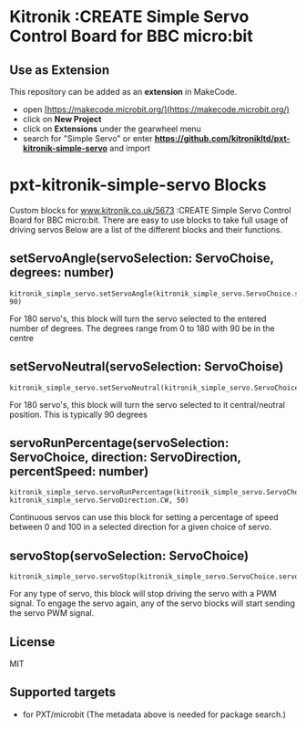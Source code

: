 # Kitronik :CREATE Simple Servo Control Board for BBC micro:bit

## Use as Extension

This repository can be added as an **extension** in MakeCode.

* open [https://makecode.microbit.org/](https://makecode.microbit.org/)
* click on **New Project**
* click on **Extensions** under the gearwheel menu
* search for "Simple Servo" or enter **https://github.com/kitronikltd/pxt-kitronik-simple-servo** and import

# pxt-kitronik-simple-servo Blocks

Custom blocks for www.kitronik.co.uk/5673 :CREATE Simple Servo Control Board for BBC micro:bit.  There are easy to use blocks to take full usage of driving servos
Below are a list of the different blocks and their functions.

## setServoAngle(servoSelection: ServoChoise, degrees: number)
```blocks
kitronik_simple_servo.setServoAngle(kitronik_simple_servo.ServoChoice.servo1, 90)
```
For 180 servo's, this block will turn the servo selected to the entered number of degrees.  The degrees range from 0 to 180 with 90 be in the centre

## setServoNeutral(servoSelection: ServoChoise)
```blocks
kitronik_simple_servo.setServoNeutral(kitronik_simple_servo.ServoChoice.servo1)
```
For 180 servo's, this block will turn the servo selected to it central/neutral position. This is typically 90 degrees

## servoRunPercentage(servoSelection: ServoChoice, direction: ServoDirection, percentSpeed: number)
```blocks
kitronik_simple_servo.servoRunPercentage(kitronik_simple_servo.ServoChoice.servo1, kitronik_simple_servo.ServoDirection.CW, 50)
```
Continuous servos can use this block for setting a percentage of speed between 0 and 100 in a selected direction for a given choice of servo.

## servoStop(servoSelection: ServoChoice)
```blocks
kitronik_simple_servo.servoStop(kitronik_simple_servo.ServoChoice.servo1)
```
For any type of servo, this block will stop driving the servo with a PWM signal.  To engage the servo again, any of the servo blocks will start sending the servo PWM signal.

## License

MIT

## Supported targets

* for PXT/microbit
(The metadata above is needed for package search.)